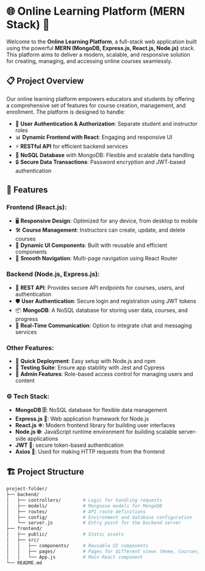 # 🌐 **Online Learning Platform (MERN Stack)** 🚀

Welcome to the **Online Learning Platform**, a full-stack web application built using the powerful **MERN (MongoDB, Express.js, React.js, Node.js)** stack. This platform aims to deliver a modern, scalable, and responsive solution for creating, managing, and accessing online courses seamlessly.

## 📋 **Project Overview**

Our online learning platform empowers educators and students by offering a comprehensive set of features for course creation, management, and enrollment. The platform is designed to handle:

- 🌟 **User Authentication & Authorization**: Separate student and instructor roles
- 📊 **Dynamic Frontend with React**: Engaging and responsive UI
- ⚡ **RESTful API** for efficient backend services
- 📁 **NoSQL Database** with MongoDB: Flexible and scalable data handling
- 🔒 **Secure Data Transactions**: Password encryption and JWT-based authentication

## 🎯 **Features**

### **Frontend (React.js)**:
  - 🖥️ **Responsive Design**: Optimized for any device, from desktop to mobile
  - 🛠️ **Course Management**: Instructors can create, update, and delete courses
  - 🔄 **Dynamic UI Components**: Built with reusable and efficient components
  - 🧭 **Smooth Navigation**: Multi-page navigation using React Router
  
### **Backend (Node.js, Express.js)**:
  - 🔗 **REST API**: Provides secure API endpoints for courses, users, and authentication
  - 🛡️ **User Authentication**: Secure login and registration using JWT tokens
  - 📦 **MongoDB**: A NoSQL database for storing user data, courses, and progress
  - 💬 **Real-Time Communication**: Option to integrate chat and messaging services

### **Other Features**:
  - 🚀 **Quick Deployment**: Easy setup with Node.js and npm
  - 🧪 **Testing Suite**: Ensure app stability with Jest and Cypress
  - 📝 **Admin Features**: Role-based access control for managing users and content

### **⚙️ Tech Stack**:

   - **MongoDB 🗄️**: NoSQL database for flexible data management
   - **Express.js 🚏**: Web application framework for Node.js
   - **React.js ⚛️**: Modern frontend library for building user interfaces
   - **Node.js 🌐**: JavaScript runtime environment for building scalable server-side applications
   - **JWT 🔑**: secure token-based authentication
   - **Axios 📡**: Used for making HTTP requests from the frontend

## 🏗️ **Project Structure**

```bash
project-folder/
├── backend/
│   ├── controllers/        # Logic for handling requests
│   ├── models/             # Mongoose models for MongoDB
│   ├── routes/             # API route definitions
│   ├── config/             # Environment and database configuration
│   └── server.js           # Entry point for the backend server
├── frontend/
│   ├── public/             # Static assets
│   ├── src/
│   │   ├── components/     # Reusable UI components
│   │   ├── pages/          # Pages for different views (Home, Courses, etc.)
│   │   └── App.js          # Main React component
└── README.md
